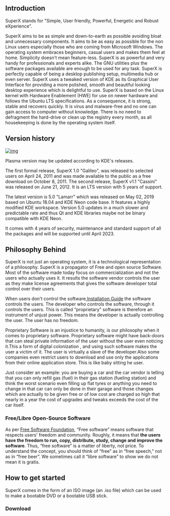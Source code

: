 ## Introduction

SuperX stands for "Simple, User friendly, Powerful, Energetic and Robust eXperience".

SuperX aims to be as simple and down-to-earth as possible avoiding bloat and unnecessary components. It aims to be as easy as possible for the non Linux users especially those who are coming from Microsoft Windows. The operating system embraces beginners, casual users and makes them feel at home. Simplicity doesn't mean feature-less. SuperX is as powerful and very handy for professionals and experts alike. The GNU utilities plus the software packages available are enough to be used for any task. SuperX is perfectly capable of being a desktop publishing setup, multimedia hub or even server. SuperX uses a tweaked version of KDE as its Graphical User Interface for providing a more polished, smooth and beautiful looking desktop experience which is delightful to use. SuperX is based on the Linux kernel with Hardware Enablement (HWE) for use on newer hardware and follows the Ubuntu LTS specifications. As a consequence, it is strong, stable and recovers quickly. It is virus and malware-free and no one can gain access to computer without knowledge. There is no need to defragment the hard-drive or clean up the registry every month, as all housekeeping is done by the operating system itself.

## Version history

[![img](https://wiki.superxos.com/images/3/34/Image.png)](https://wiki.superxos.com/File:Image.png) 

Plasma version may be updated according to KDE's releases.


The first formal release, SuperX 1.0 "Galileo", was released to selected users on April 24, 2011 and was made available to the public as a free download on October 8, 2011. The second release, SuperX v1.1 "Cassini" was released on June 21, 2012. It is an LTS version with 5 years of support.

The latest version is 5.0 "Lamarr" which was released on May 02, 2019 based on Ubuntu 18.04 and KDE Neon code base. It features a highly modified KDE workspace. Version 5.0 updates in a much slower and predictable rate and thus Qt and KDE libraries maybe not be binary compatible with KDE Neon.

It comes with 4 years of security, maintenance and standard support of all the packages and will be supported until April 2023.

## Philosophy Behind

SuperX is not just an operating system, it is a technological representation of a philosophy. SuperX is a propagator of Free and open source Software. Most of the software made today focus on commercialization and not the users who actually uses it. It results the software vendor controls the user as they make license agreements that gives the software developer total control over their users.

When users don't control the software,[Installation Guide](https://wiki.superxos.com/Installation_Guide) the software controls the users. The developer who controls the software, through it controls the users. This is called “proprietary” software is therefore an instrument of unjust power. This means the developer is actually controlling the user. The user has no freedom.

Proprietary Software is an injustice to humanity, is our philosophy when it comes to proprietary software. Proprietary software might have back-doors that can steal private information of the user without the user even noticing it.This a form of digital colonization , and using such software makes the user a victim of it. The user is virtually a slave of the developer.Also some companies even restrict users to download and use only the applications from their online application store. This is like baby sitting he user.

Just consider an example: you are buying a car and the car vendor is telling that you can only refill gas (fuel) in their gas station (fueling station) and think the worst scenario even filling up flat tyres or anything you need to change in that car can only be done in their garage and those changes which are actually to be given free or of low cost are charged so high that nearly in a year the cost of upgrades and tweaks exceeds the cost of the car itself.

### Free/Libre Open-Source Software

As per [Free Software Foundation](https://fsf.org/), “Free software” means software that respects users' freedom and community. Roughly, it means that **the users have the freedom to run, copy, distribute, study, change and improve the software**. Thus, “free software” is a matter of liberty, not price. To understand the concept, you should think of “free” as in “free speech,” not as in “free beer”. We sometimes call it “libre software” to show we do not mean it is gratis.

## How to get started

SuperX comes in the form of an ISO image (an .iso file) which can be used to make a bootable DVD or a bootable USB stick.

### Download